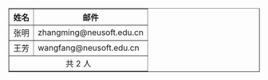 <table border="1"><tr>    
	<th>姓名</th>    
	<th>邮件</th></tr>
	<tr> 
	<td>张明</td>  
	<td>zhangming@neusoft.edu.cn</td>
	</tr>
	<tr>  
	<td>
		王芳
	</td>   
	<td>wangfang@neusoft.edu.cn</td></tr><tr> 
	<td colspan="2" align="center">   
		共 2 人    
	</td>
	</tr>
</table>
